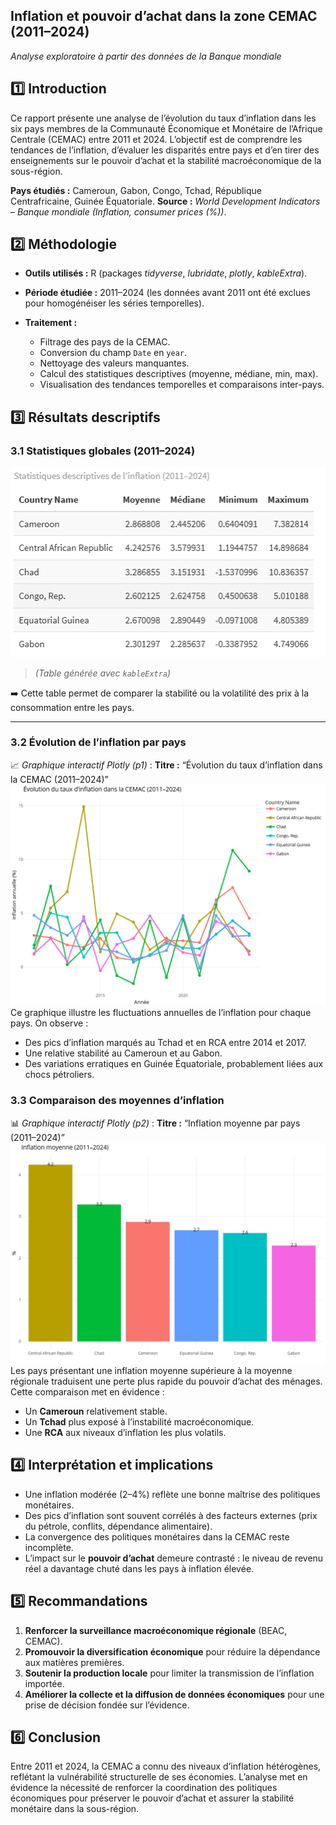 
## Inflation et pouvoir d’achat dans la zone CEMAC (2011–2024)
*Analyse exploratoire à partir des données de la Banque mondiale*


## 1️⃣ **Introduction**

Ce rapport présente une analyse de l’évolution du taux d’inflation dans les six pays membres de la Communauté Économique et Monétaire de l’Afrique Centrale (CEMAC) entre 2011 et 2024.
L’objectif est de comprendre les tendances de l’inflation, d’évaluer les disparités entre pays et d’en tirer des enseignements sur le pouvoir d’achat et la stabilité macroéconomique de la sous-région.

**Pays étudiés :** Cameroun, Gabon, Congo, Tchad, République Centrafricaine, Guinée Équatoriale.
**Source :** *World Development Indicators – Banque mondiale (Inflation, consumer prices (%))*.


## 2️⃣ **Méthodologie**

* **Outils utilisés :** R (packages *tidyverse*, *lubridate*, *plotly*, *kableExtra*).
* **Période étudiée :** 2011–2024 (les données avant 2011 ont été exclues pour homogénéiser les séries temporelles).
* **Traitement :**

  * Filtrage des pays de la CEMAC.
  * Conversion du champ `Date` en `year`.
  * Nettoyage des valeurs manquantes.
  * Calcul des statistiques descriptives (moyenne, médiane, min, max).
  * Visualisation des tendances temporelles et comparaisons inter-pays.


## 3️⃣ **Résultats descriptifs**

### 3.1 Statistiques globales (2011–2024)

![Statistiques globales ](stat_descriptive.png)

> *(Table générée avec `kableExtra`)*

➡️ Cette table permet de comparer la stabilité ou la volatilité des prix à la consommation entre les pays.

---

### 3.2 Évolution de l’inflation par pays

📈 *Graphique interactif Plotly (p1)* :
**Titre :** “Évolution du taux d’inflation dans la CEMAC (2011–2024)”
![Évolution du taux d’inflation dans la CEMAC (2011–2024)](evolution_inflation.png)
Ce graphique illustre les fluctuations annuelles de l’inflation pour chaque pays.
On observe :

* Des pics d’inflation marqués au Tchad et en RCA entre 2014 et 2017.
* Une relative stabilité au Cameroun et au Gabon.
* Des variations erratiques en Guinée Équatoriale, probablement liées aux chocs pétroliers.


### 3.3 Comparaison des moyennes d’inflation

📊 *Graphique interactif Plotly (p2)* :
**Titre :** “Inflation moyenne par pays (2011–2024)”
![Inflation moyenne par pays (2011–2024)](moyenne_inflation.png)
Les pays présentant une inflation moyenne supérieure à la moyenne régionale traduisent une perte plus rapide du pouvoir d’achat des ménages.
Cette comparaison met en évidence :

* Un **Cameroun** relativement stable.
* Un **Tchad** plus exposé à l’instabilité macroéconomique.
* Une **RCA** aux niveaux d’inflation les plus volatils.


## 4️⃣ **Interprétation et implications**

* Une inflation modérée (2–4%) reflète une bonne maîtrise des politiques monétaires.
* Des pics d’inflation sont souvent corrélés à des facteurs externes (prix du pétrole, conflits, dépendance alimentaire).
* La convergence des politiques monétaires dans la CEMAC reste incomplète.
* L’impact sur le **pouvoir d’achat** demeure contrasté : le niveau de revenu réel a davantage chuté dans les pays à inflation élevée.


## 5️⃣ **Recommandations**

1. **Renforcer la surveillance macroéconomique régionale** (BEAC, CEMAC).
2. **Promouvoir la diversification économique** pour réduire la dépendance aux matières premières.
3. **Soutenir la production locale** pour limiter la transmission de l’inflation importée.
4. **Améliorer la collecte et la diffusion de données économiques** pour une prise de décision fondée sur l’évidence.

## 6️⃣ **Conclusion**

Entre 2011 et 2024, la CEMAC a connu des niveaux d’inflation hétérogènes, reflétant la vulnérabilité structurelle de ses économies.
L’analyse met en évidence la nécessité de renforcer la coordination des politiques économiques pour préserver le pouvoir d’achat et assurer la stabilité monétaire dans la sous-région.



